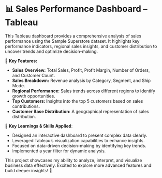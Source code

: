 # 📊 Sales Performance Dashboard – Tableau
This Tableau dashboard provides a comprehensive analysis of sales performance using the Sample Superstore dataset. It highlights key performance indicators, regional sales insights, and customer distribution to uncover trends and optimize decision-making.

__🔹 Key Features:__
- __Sales Overview:__ Total Sales, Profit, Profit Margin, Number of Orders, and Customer Count.
- __Sales Breakdown:__ Revenue analysis by Category, Segment, and Ship Mode.
- __Regional Performance:__ Sales trends across different regions to identify growth opportunities.
- __Top Customers:__ Insights into the top 5 customers based on sales contributions.
- __Customer Base Distribution:__ A geographical representation of sales distribution.

__🎯 Key Learnings & Skills Applied:__
- Designed an interactive dashboard to present complex data clearly.
- Leveraged Tableau’s visualization capabilities to enhance insights.
- Focused on data-driven decision-making by identifying key trends.
- Implemented a year filter for dynamic analysis.


This project showcases my ability to analyze, interpret, and visualize business data effectively. Excited to explore more advanced features and build deeper insights! 🚀
